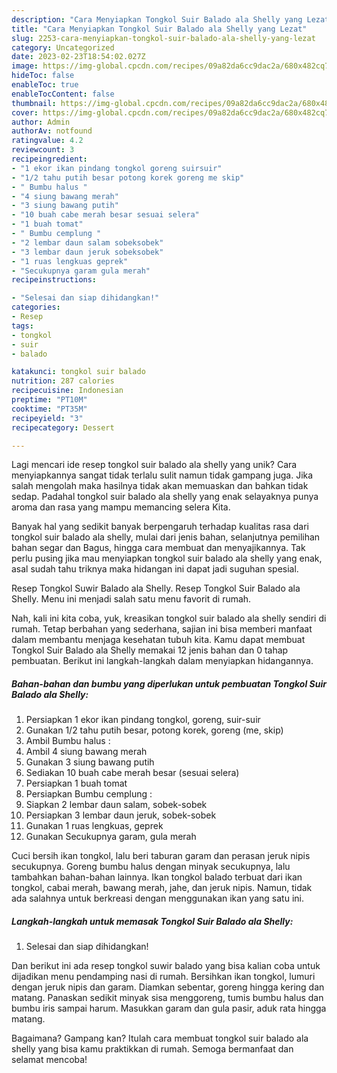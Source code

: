 ```yaml
---
description: "Cara Menyiapkan Tongkol Suir Balado ala Shelly yang Lezat"
title: "Cara Menyiapkan Tongkol Suir Balado ala Shelly yang Lezat"
slug: 2253-cara-menyiapkan-tongkol-suir-balado-ala-shelly-yang-lezat
category: Uncategorized
date: 2023-02-23T18:54:02.027Z
image: https://img-global.cpcdn.com/recipes/09a82da6cc9dac2a/680x482cq70/tongkol-suir-balado-ala-shelly-foto-resep-utama.jpg
hideToc: false
enableToc: true
enableTocContent: false
thumbnail: https://img-global.cpcdn.com/recipes/09a82da6cc9dac2a/680x482cq70/tongkol-suir-balado-ala-shelly-foto-resep-utama.jpg
cover: https://img-global.cpcdn.com/recipes/09a82da6cc9dac2a/680x482cq70/tongkol-suir-balado-ala-shelly-foto-resep-utama.jpg
author: Admin
authorAv: notfound
ratingvalue: 4.2
reviewcount: 3
recipeingredient:
- "1 ekor ikan pindang tongkol goreng suirsuir"
- "1/2 tahu putih besar potong korek goreng me skip"
- " Bumbu halus "
- "4 siung bawang merah"
- "3 siung bawang putih"
- "10 buah cabe merah besar sesuai selera"
- "1 buah tomat"
- " Bumbu cemplung "
- "2 lembar daun salam sobeksobek"
- "3 lembar daun jeruk sobeksobek"
- "1 ruas lengkuas geprek"
- "Secukupnya garam gula merah"
recipeinstructions:

- "Selesai dan siap dihidangkan!"
categories:
- Resep
tags:
- tongkol
- suir
- balado

katakunci: tongkol suir balado 
nutrition: 287 calories
recipecuisine: Indonesian
preptime: "PT10M"
cooktime: "PT35M"
recipeyield: "3"
recipecategory: Dessert

---
```





Lagi mencari ide resep tongkol suir balado ala shelly yang unik? Cara menyiapkannya sangat tidak terlalu sulit namun tidak gampang juga. Jika salah mengolah maka hasilnya tidak akan memuaskan dan bahkan tidak sedap. Padahal tongkol suir balado ala shelly yang enak selayaknya punya aroma dan rasa yang mampu memancing selera Kita.





Banyak hal yang sedikit banyak berpengaruh terhadap kualitas rasa dari tongkol suir balado ala shelly, mulai dari jenis bahan, selanjutnya pemilihan bahan segar dan Bagus, hingga cara membuat dan menyajikannya. Tak perlu pusing jika mau menyiapkan tongkol suir balado ala shelly yang enak,      asal sudah tahu triknya maka hidangan ini dapat jadi suguhan spesial.














Resep Tongkol Suwir Balado ala Shelly. Resep Tongkol Suir Balado ala Shelly. Menu ini menjadi salah satu menu favorit di rumah.






Nah, kali ini kita coba, yuk, kreasikan tongkol suir balado ala shelly sendiri di rumah. Tetap berbahan yang sederhana, sajian ini bisa memberi manfaat dalam membantu menjaga kesehatan tubuh kita. Kamu dapat membuat Tongkol Suir Balado ala Shelly memakai 12 jenis bahan dan 0 tahap pembuatan. Berikut ini langkah-langkah dalam menyiapkan hidangannya.

<!--inarticleads1-->

##### Bahan-bahan dan bumbu yang diperlukan untuk pembuatan Tongkol Suir Balado ala Shelly:

1. Persiapkan 1 ekor ikan pindang tongkol, goreng, suir-suir
1. Gunakan 1/2 tahu putih besar, potong korek, goreng (me, skip)
1. Ambil  Bumbu halus :
1. Ambil 4 siung bawang merah
1. Gunakan 3 siung bawang putih
1. Sediakan 10 buah cabe merah besar (sesuai selera)
1. Persiapkan 1 buah tomat
1. Persiapkan  Bumbu cemplung :
1. Siapkan 2 lembar daun salam, sobek-sobek
1. Persiapkan 3 lembar daun jeruk, sobek-sobek
1. Gunakan 1 ruas lengkuas, geprek
1. Gunakan Secukupnya garam, gula merah


Cuci bersih ikan tongkol, lalu beri taburan garam dan perasan jeruk nipis secukupnya. Goreng bumbu halus dengan minyak secukupnya, lalu tambahkan bahan-bahan lainnya. Ikan tongkol balado terbuat dari ikan tongkol, cabai merah, bawang merah, jahe, dan jeruk nipis. Namun, tidak ada salahnya untuk berkreasi dengan menggunakan ikan yang satu ini. 

<!--inarticleads2-->

##### Langkah-langkah untuk memasak Tongkol Suir Balado ala Shelly:


1. Selesai dan siap dihidangkan!

Dan berikut ini ada resep tongkol suwir balado yang bisa kalian coba untuk dijadikan menu pendamping nasi di rumah. Bersihkan ikan tongkol, lumuri dengan jeruk nipis dan garam. Diamkan sebentar, goreng hingga kering dan matang. Panaskan sedikit minyak sisa menggoreng, tumis bumbu halus dan bumbu iris sampai harum. Masukkan garam dan gula pasir, aduk rata hingga matang. 

Bagaimana? Gampang kan? Itulah cara membuat tongkol suir balado ala shelly yang bisa kamu praktikkan di rumah. Semoga bermanfaat dan selamat mencoba!
